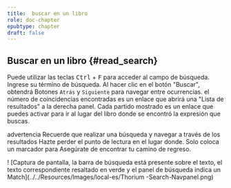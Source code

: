 ```yaml
---
title:  buscar en un libro
role: doc-chapter
epubtype: chapter
draft: false
---
```


## Buscar en un libro {#read_search}

Puede utilizar las teclas <kbd>Ctrl</kbd> + <kbd>F</kbd> para acceder al campo de búsqueda.
Ingrese su término de búsqueda. Al hacer clic en el botón "Buscar", obtendrá
Botones `Atrás` y `Siguiente` para navegar entre ocurrencias. el número de
coincidencias encontradas es un enlace que abrirá una "Lista de resultados" a la derecha
panel. Cada partido mostrado es un enlace que puedes activar para ir al
lugar del libro donde se encontró la expresión que buscas.

 advertencia
Recuerde que realizar una búsqueda y navegar a través de los resultados
Hazte perder el punto de lectura en el lugar donde. Solo coloca un marcador para
Asegúrate de encontrar tu camino de regreso.


! [Captura de pantalla, la barra de búsqueda está presente sobre el texto, el
texto correspondiente resaltado en verde y el panel de búsqueda indica un
Match](../../Resources/Images/local-es/Thorium -Search-Navpanel.png)